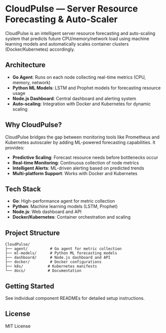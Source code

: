 # CloudPulse — Server Resource Forecasting & Auto-Scaler

CloudPulse is an intelligent server resource forecasting and auto-scaling system that predicts future CPU/memory/network load using machine learning models and automatically scales container clusters (Docker/Kubernetes) accordingly.

## Architecture

- **Go Agent**: Runs on each node collecting real-time metrics (CPU, memory, network)
- **Python ML Models**: LSTM and Prophet models for forecasting resource usage
- **Node.js Dashboard**: Central dashboard and alerting system
- **Auto-scaling**: Integration with Docker and Kubernetes for dynamic scaling

## Why CloudPulse?

CloudPulse bridges the gap between monitoring tools like Prometheus and Kubernetes autoscaler by adding ML-powered forecasting capabilities. It provides:

- **Predictive Scaling**: Forecast resource needs before bottlenecks occur
- **Real-time Monitoring**: Continuous collection of node metrics
- **Intelligent Alerts**: ML-driven alerting based on predicted trends
- **Multi-platform Support**: Works with Docker and Kubernetes

## Tech Stack

- **Go**: High-performance agent for metric collection
- **Python**: Machine learning models (LSTM, Prophet)
- **Node.js**: Web dashboard and API
- **Docker/Kubernetes**: Container orchestration and scaling

## Project Structure

```
CloudPulse/
├── agent/          # Go agent for metric collection
├── ml-models/      # Python ML forecasting models
├── dashboard/      # Node.js dashboard and API
├── docker/         # Docker configurations
├── k8s/           # Kubernetes manifests
└── docs/          # Documentation
```

## Getting Started

See individual component READMEs for detailed setup instructions.

## License

MIT License

